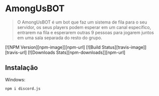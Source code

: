 # AmongUsBOT
> O AmongUsBOT é um bot que faz um sistema de fila para o seu servidor, os seus players podem esperar em um canal específico, entrarem na fila e esperarem outras 9 pessoas para jogarem juntos em uma sala separada do resto do grupo.

[![NPM Version][npm-image]][npm-url]
[![Build Status][travis-image]][travis-url]
[![Downloads Stats][npm-downloads]][npm-url]


## Instalação

Windows:

```sh
npm i discord.js
```
